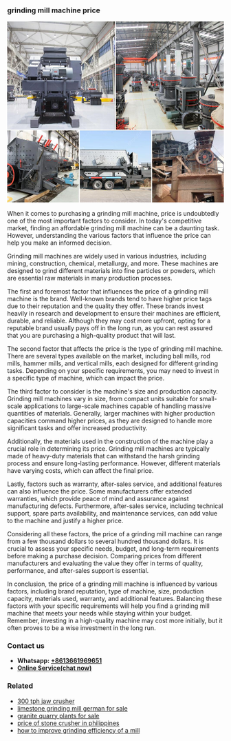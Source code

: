 <h3>grinding mill machine price</h3><img src='1704791617.jpg' alt=''><p>When it comes to purchasing a grinding mill machine, price is undoubtedly one of the most important factors to consider. In today's competitive market, finding an affordable grinding mill machine can be a daunting task. However, understanding the various factors that influence the price can help you make an informed decision.</p><p>Grinding mill machines are widely used in various industries, including mining, construction, chemical, metallurgy, and more. These machines are designed to grind different materials into fine particles or powders, which are essential raw materials in many production processes.</p><p>The first and foremost factor that influences the price of a grinding mill machine is the brand. Well-known brands tend to have higher price tags due to their reputation and the quality they offer. These brands invest heavily in research and development to ensure their machines are efficient, durable, and reliable. Although they may cost more upfront, opting for a reputable brand usually pays off in the long run, as you can rest assured that you are purchasing a high-quality product that will last.</p><p>The second factor that affects the price is the type of grinding mill machine. There are several types available on the market, including ball mills, rod mills, hammer mills, and vertical mills, each designed for different grinding tasks. Depending on your specific requirements, you may need to invest in a specific type of machine, which can impact the price.</p><p>The third factor to consider is the machine's size and production capacity. Grinding mill machines vary in size, from compact units suitable for small-scale applications to large-scale machines capable of handling massive quantities of materials. Generally, larger machines with higher production capacities command higher prices, as they are designed to handle more significant tasks and offer increased productivity.</p><p>Additionally, the materials used in the construction of the machine play a crucial role in determining its price. Grinding mill machines are typically made of heavy-duty materials that can withstand the harsh grinding process and ensure long-lasting performance. However, different materials have varying costs, which can affect the final price.</p><p>Lastly, factors such as warranty, after-sales service, and additional features can also influence the price. Some manufacturers offer extended warranties, which provide peace of mind and assurance against manufacturing defects. Furthermore, after-sales service, including technical support, spare parts availability, and maintenance services, can add value to the machine and justify a higher price.</p><p>Considering all these factors, the price of a grinding mill machine can range from a few thousand dollars to several hundred thousand dollars. It is crucial to assess your specific needs, budget, and long-term requirements before making a purchase decision. Comparing prices from different manufacturers and evaluating the value they offer in terms of quality, performance, and after-sales support is essential.</p><p>In conclusion, the price of a grinding mill machine is influenced by various factors, including brand reputation, type of machine, size, production capacity, materials used, warranty, and additional features. Balancing these factors with your specific requirements will help you find a grinding mill machine that meets your needs while staying within your budget. Remember, investing in a high-quality machine may cost more initially, but it often proves to be a wise investment in the long run.</p><h3>Contact us</h3><ul><li><strong>Whatsapp:&nbsp;<a href="https://wa.me/8613661969651">+8613661969651</a></strong></li><li><a href="https://swt.shibang-china.com/?git&amp;zhl&amp;grinding mill machine price"><strong>Online Service(chat now)</strong></a></li></ul><h3>Related</h3><ul><li><a href='300 tph jaw crusher.md'>300 tph jaw crusher</a></li><li><a href='limestone grinding mill german for sale.md'>limestone grinding mill german for sale</a></li><li><a href='granite quarry plants for sale.md'>granite quarry plants for sale</a></li><li><a href='price of stone crusher in philippines.md'>price of stone crusher in philippines</a></li><li><a href='how to improve grinding efficiency of a mill.md'>how to improve grinding efficiency of a mill</a></li></ul>
